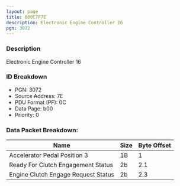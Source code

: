 ```yaml
---
layout: page
title: 000C7F7E
description: Electronic Engine Controller 16
pgn: 3072
---
```


### Description

Electronic Engine Controller 16

### ID Breakdown
* PGN: 3072
* Source Address: 7E
* PDU Format (PF): 0C
* Data Page: b00
* Priority: 0

### Data Packet Breakdown:

| Name | Size | Byte Offset |
| ---- | ---- | ----------- |
| Accelerator Pedal Position 3 | 1B | 1 |
| Ready For Clutch Engagement Status | 2b | 2.1 |
| Engine Clutch Engage Request Status | 2b | 2.3 |
